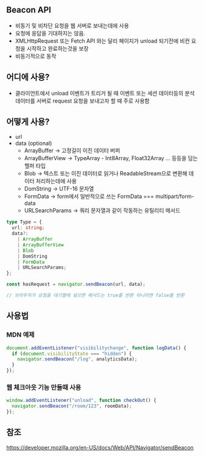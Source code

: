 ## Beacon API

- 비동기 및 비차단 요청을 웹 서버로 보내는데에 사용
- 요청에 응답을 기대하지는 않음.
- XMLHttpRequest 또는 Fetch API 와는 달리 페이지가 unload 되기전에 비컨 요청을 시작하고 완료하는것을 보장
- 비동기적으로 동작

## 어디에 사용?

- 클라이언트에서 unload 이벤트가 트리거 될 때 이벤트 또는 세션 데이터등의 분석 데이터를 서버로 request 요청을 보내고자 할 때 주로 사용함

## 어떻게 사용?

- url
- data (optional)
  - ArrayBuffer -> 고정길이 이진 데이터 버퍼
  - ArrayBufferView -> TypeArray - Int8Array, Float32Array ... 등등을 담는 헬퍼 타입
  - Blob -> 텍스트 또는 이진 데이터로 읽거나 ReadableStream으로 변환해 데이터 처리하는데에 사용
  - DomString -> UTF-16 문자열
  - FormData -> form에서 일반적으로 쓰는 FormData === multipart/form-data
  - URLSearchParams -> 쿼리 문자열과 같이 작동하는 유틸리티 메서드

```ts
type Type = {
  url: string;
  data?:
    | ArrayBuffer
    | ArrayBufferView
    | Blob
    | DomString
    | FormData
    | URLSearchParams;
};

const hasRequest = navigator.sendBeacon(url, data);

// 브라우저가 요청을 대기열에 넣으면 메서드는 true를 반환 아니라면 false를 반환
```

## 사용법

### MDN 예제

```js
document.addEventListener("visibilitychange", function logData() {
  if (document.visibilityState === "hidden") {
    navigator.sendBeacon("/log", analyticsData);
  }
});
```

### 웹 체크아웃 기능 만들때 사용

```js
window.addEventListener("unload", function checkOut() {
  navigator.sendBeacon("/room/123", roomData);
});
```

## 참조

https://developer.mozilla.org/en-US/docs/Web/API/Navigator/sendBeacon
